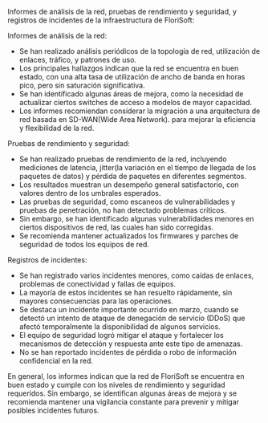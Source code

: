 Informes de análisis de la red, pruebas de rendimiento y seguridad, y registros de incidentes de la infraestructura de FloriSoft:

Informes de análisis de la red:
- Se han realizado análisis periódicos de la topología de red, utilización de enlaces, tráfico, y patrones de uso.
- Los principales hallazgos indican que la red se encuentra en buen estado, con una alta tasa de utilización de ancho de banda en horas pico, pero sin saturación significativa.
- Se han identificado algunas áreas de mejora, como la necesidad de actualizar ciertos switches de acceso a modelos de mayor capacidad.
- Los informes recomiendan considerar la migración a una arquitectura de red basada en SD-WAN(Wide Area Network). para mejorar la eficiencia y flexibilidad de la red.

Pruebas de rendimiento y seguridad:
- Se han realizado pruebas de rendimiento de la red, incluyendo mediciones de latencia, jitter(la variación en el tiempo de llegada de los paquetes de datos) y pérdida de paquetes en diferentes segmentos.
- Los resultados muestran un desempeño general satisfactorio, con valores dentro de los umbrales esperados.
- Las pruebas de seguridad, como escaneos de vulnerabilidades y pruebas de penetración, no han detectado problemas críticos.
- Sin embargo, se han identificado algunas vulnerabilidades menores en ciertos dispositivos de red, las cuales han sido corregidas.
- Se recomienda mantener actualizados los firmwares y parches de seguridad de todos los equipos de red.

Registros de incidentes:
- Se han registrado varios incidentes menores, como caídas de enlaces, problemas de conectividad y fallas de equipos.
- La mayoría de estos incidentes se han resuelto rápidamente, sin mayores consecuencias para las operaciones.
- Se destaca un incidente importante ocurrido en marzo, cuando se detectó un intento de ataque de denegación de servicio (DDoS) que afectó temporalmente la disponibilidad de algunos servicios.
- El equipo de seguridad logró mitigar el ataque y fortalecer los mecanismos de detección y respuesta ante este tipo de amenazas.
- No se han reportado incidentes de pérdida o robo de información confidencial en la red.

En general, los informes indican que la red de FloriSoft se encuentra en buen estado y cumple con los niveles de rendimiento y seguridad requeridos. Sin embargo, se identifican algunas áreas de mejora y se recomienda mantener una vigilancia constante para prevenir y mitigar posibles incidentes futuros.
